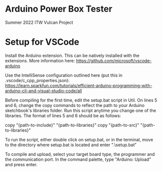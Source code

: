# Arduino Power Box Tester
 Summer 2022 ITW Vulcan Project

 # Setup for VSCode
 Install the Arduino extension. This can be natively installed with the extensions. More information here: https://github.com/microsoft/vscode-arduino

 Use the IntelliSense configuration outlined here (put this in .vscode/c_cpp_properties.json): https://learn.sparkfun.com/tutorials/efficient-arduino-programming-with-arduino-cli-and-visual-studio-code/all

 Before compiling for the first time, edit the setup.bat script in Util. On lines 5 and 6, change the copy commands to reflect the path to your Arduino sketchbook's libraries folder. Run this script anytime you change one of the libraries.
 The format of lines 5 and 6 should be as follows:

 copy "{path-to-include}" "{path-to-libraries}"
 copy "{path-to-src}" "{path-to-libraries}"
 
To run the script, either double click on setup.bat, or in the terminal, move to the directory where setup.bat is located and enter ".\setup.bat"

To compile and upload, select your target board type, the programmer and the communication port. In the command palette, type "Arduino: Upload" and press enter.


